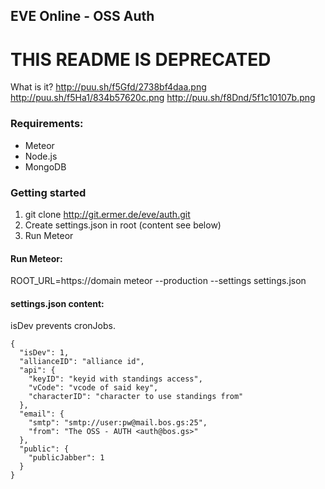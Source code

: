 ## EVE Online - OSS Auth

# THIS README IS DEPRECATED

What is it?
http://puu.sh/f5Gfd/2738bf4daa.png
http://puu.sh/f5Ha1/834b57620c.png
http://puu.sh/f8Dnd/5f1c10107b.png


### Requirements:
 - Meteor
 - Node.js
 - MongoDB

### Getting started
1. git clone http://git.ermer.de/eve/auth.git
2. Create settings.json in root (content see below)
3. Run Meteor

#### Run Meteor:
ROOT_URL=https://domain meteor --production --settings settings.json

#### settings.json content:

isDev prevents cronJobs.

```
{
  "isDev": 1, 
  "allianceID": "alliance id",
  "api": {
    "keyID": "keyid with standings access",
    "vCode": "vcode of said key",
    "characterID": "character to use standings from"
  },
  "email": {
    "smtp": "smtp://user:pw@mail.bos.gs:25",
    "from": "The OSS - AUTH <auth@bos.gs>"
  },
  "public": {
    "publicJabber": 1
  }
}

```